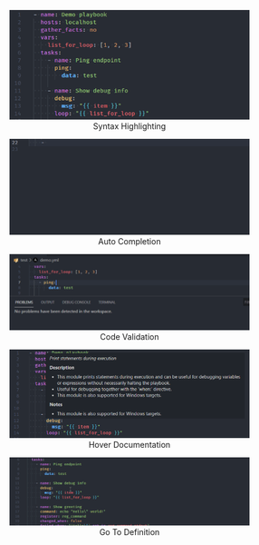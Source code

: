 <!-- markdownlint-disable MD033 MD041-->

<figure align="center">
  <img src="ansible-features/syntax-highlighting-crop.png" alt="Sntyax Hightlighting" />
  <figcaption>Syntax Highlighting</figcaption>
</figure>

<figure align="center">
  <img src="ansible-features/smart-completions-crop.gif" alt="Auto Completion" />
  <figcaption>Auto Completion</figcaption>
</figure>

<figure align="center">
  <img src="ansible-features/ansible-lint-crop.gif" alt="Code Validation" />
  <figcaption>Code Validation</figcaption>
</figure>

<figure align="center">
  <img src="ansible-features/hover-documentation-module-crop.png" alt="Hover Documentation" />
  <figcaption>Hover Documentation</figcaption>
</figure>

<figure align="center">
  <img src="ansible-features/go-to-definition-crop.gif" alt="Go To Definition" />
  <figcaption>Go To Definition</figcaption>
</figure>
